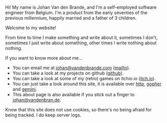 Hi! My name is Johan Van den Brande, and I'm a self-employed software engineer from Belgium.
I'm a product from the early seventies of the previous millennium, happily married and a father of 3 children.

Welcome to my website!

From time to time I make something and write about it, sometimes I don't, sometimes I just write about something, other times I write nothing about nothing.

If you want to know more about me...

   * You can email me at johan@vandenbrande.com ([mailto](mailto:johan@vandenbran.de)).
   * You can take a look at my projects on github ([github](https://github.com/nanoflite)).
   * You can take a look at some of my (retro) games on itchio.io ([itch.io](https://nanoflite.itch.io/)).  
   * You can just take a look around this site, it is available over [http](https://vandenbran.de), [gopher](gopher://vandenbran.de) and [gemini](gemini://vandenbran.de).
   * This about page is also available if you stick out a finger to johan@vandenbran.de.

Know that this site does not use cookies, so there's no being afraid for being tracked. I do keep server logs.
